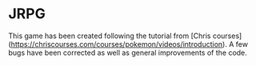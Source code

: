 # JRPG

This game has been created following the tutorial from [Chris courses] (https://chriscourses.com/courses/pokemon/videos/introduction). A few bugs have been corrected as well as general improvements of the code.
